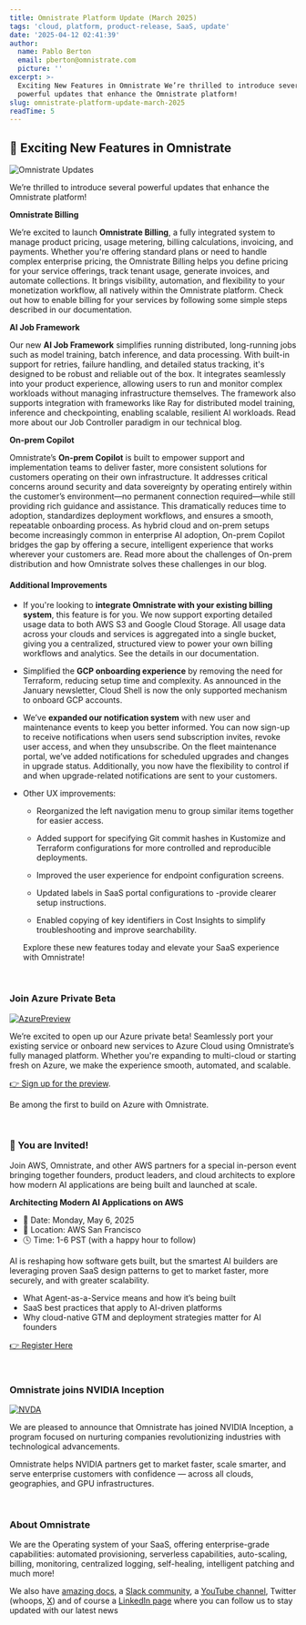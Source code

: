 ```yaml
---
title: Omnistrate Platform Update (March 2025)
tags: 'cloud, platform, product-release, SaaS, update'
date: '2025-04-12 02:41:39'
author:
  name: Pablo Berton
  email: pberton@omnistrate.com
  picture: ''
excerpt: >-
  Exciting New Features in Omnistrate We’re thrilled to introduce several
  powerful updates that enhance the Omnistrate platform!
slug: omnistrate-platform-update-march-2025
readTime: 5
---
```



## 🚀 Exciting New Features in Omnistrate


![Omnistrate Updates](https://mcusercontent.com/08ffbac64293e1abc50999571/images/d3a62aec-c94b-505f-10d3-5cc405b197a3.png)

We’re thrilled to introduce several powerful updates that enhance the Omnistrate platform!

**Omnistrate Billing**

We’re excited to launch **Omnistrate Billing**, a fully integrated system to manage product pricing, usage metering, billing calculations, invoicing, and payments. Whether you're offering standard plans or need to handle complex enterprise pricing, the Omnistrate Billing helps you define pricing for your service offerings, track tenant usage, generate invoices, and automate collections. It brings visibility, automation, and flexibility to your monetization workflow, all natively within the Omnistrate platform. Check out how to enable billing for your services by following some simple steps described in our documentation.

**AI Job Framework**

Our new **AI Job Framework** simplifies running distributed, long-running jobs such as model training, batch inference, and data processing. With built-in support for retries, failure handling, and detailed status tracking, it's designed to be robust and reliable out of the box. It integrates seamlessly into your product experience, allowing users to run and monitor complex workloads without managing infrastructure themselves. The framework also supports integration with frameworks like Ray for distributed model training, inference and checkpointing, enabling scalable, resilient AI workloads. Read more about our Job Controller paradigm in our technical blog.

**On-prem Copilot**

Omnistrate’s **On-prem Copilot** is built to empower support and implementation teams to deliver faster, more consistent solutions for customers operating on their own infrastructure. It addresses critical concerns around security and data sovereignty by operating entirely within the customer’s environment—no permanent connection required—while still providing rich guidance and assistance. This dramatically reduces time to adoption, standardizes deployment workflows, and ensures a smooth, repeatable onboarding process. As hybrid cloud and on-prem setups become increasingly common in enterprise AI adoption, On-prem Copilot bridges the gap by offering a secure, intelligent experience that works wherever your customers are. Read more about the challenges of On-prem distribution and how Omnistrate solves these challenges in our blog.


#### Additional Improvements


- If you're looking to **integrate Omnistrate with your existing billing system**, this feature is for you. We now support exporting detailed usage data to both AWS S3 and Google Cloud Storage. All usage data across your clouds and services is aggregated into a single bucket, giving you a centralized, structured view to power your own billing workflows and analytics. See the details in our documentation.

- Simplified the **GCP onboarding experience** by removing the need for Terraform, reducing setup time and complexity. As announced in the January newsletter, Cloud Shell is now the only supported mechanism to onboard GCP accounts.

- We’ve **expanded our notification system** with new user and maintenance events to keep you better informed. You can now sign-up to receive notifications when users send subscription invites, revoke user access, and when they unsubscribe. On the fleet maintenance portal, we’ve added notifications for scheduled upgrades and changes in upgrade status. Additionally, you now have the flexibility to control if and when upgrade-related notifications are sent to your customers.

- Other UX improvements:

  - Reorganized the left navigation menu to group similar items together for easier access.

  - Added support for specifying Git commit hashes in Kustomize and Terraform configurations for more controlled and reproducible deployments.

  - Improved the user experience for endpoint configuration screens.

  - Updated labels in SaaS portal configurations to -provide clearer setup instructions.

  - Enabled copying of key identifiers in Cost Insights to simplify troubleshooting and improve searchability.

  Explore these new features today and elevate your SaaS experience with Omnistrate!

<br/>


### Join Azure Private Beta


[![AzurePreview](https://mcusercontent.com/08ffbac64293e1abc50999571/images/4df2ff73-9a98-7677-9044-7ac480145e33.png)](https://www.omnistrate.com/contact)

We’re excited to open up our Azure private beta! Seamlessly port your existing service or onboard new services to Azure Cloud using Omnistrate’s fully managed platform. Whether you're expanding to multi-cloud or starting fresh on Azure, we make the experience smooth, automated, and scalable.

[👉 Sign up for the preview](https://www.omnistrate.com/contact).

Be among the first to build on Azure with Omnistrate.

<br/>


### 🚀 You are Invited!


Join AWS,  Omnistrate, and other AWS partners for a special in-person event bringing together founders, product leaders, and cloud architects to explore how modern AI applications are being built and launched at scale.

**Architecting Modern AI Applications on AWS**  
- 📅 Date: Monday, May 6, 2025  
- 📍 Location: AWS San Francisco  
- 🕓 Time: 1-6 PST (with a happy hour to follow)

AI is reshaping how software gets built, but the smartest AI builders are leveraging proven SaaS design patterns to get to market faster, more securely, and with greater scalability.

- What Agent-as-a-Service means and how it’s being built
- SaaS best practices that apply to AI-driven platforms
- Why cloud-native GTM and deployment strategies matter for AI founders

[👉 Register Here](https://omnistrate.com/events)

<br/>


### Omnistrate joins NVIDIA Inception


[![NVDA](https://mcusercontent.com/08ffbac64293e1abc50999571/images/e6fff0a0-7f7e-d42f-917b-fab59b967d5f.png)](https://nvda.ws/2BvtUc9)

We are pleased to announce that Omnistrate has joined NVIDIA Inception, a program focused on nurturing companies revolutionizing industries with technological advancements.  

Omnistrate helps NVIDIA partners get to market faster, scale smarter, and serve enterprise customers with confidence — across all clouds, geographies, and GPU infrastructures.

<br/>


### About Omnistrate


We are the Operating system of your SaaS, offering enterprise-grade capabilities: automated provisioning, serverless capabilities, auto-scaling, billing, monitoring, centralized logging, self-healing, intelligent patching and much more!

We also have [amazing docs][9], a [Slack community][10], a [YouTube channel][11], Twitter (whoops, [X][12]) and of course a [LinkedIn page][13] where you can follow us to stay updated with our latest news

  [9]: http://docs.omnistrate.com
  [10]: https://join.slack.com/t/cloudnative-u5h1399/shared_invite/zt-1qf3cgi37-lCV1vKJlrBioqGuVjKBtyw
  [11]: https://www.youtube.com/@omnistrate
  [12]: https://twitter.com/omnistrate
  [13]: https://www.linkedin.com/company/omnistrate/
